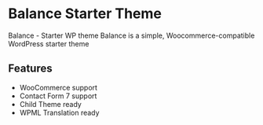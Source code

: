 # Balance Starter Theme
Balance - Starter WP theme
Balance is a simple, Woocommerce-compatible WordPress starter theme

<h2>Features</h2>
<ul dir="auto">
  <li>WooCommerce support</li>
  <li>Contact Form 7 support</li>
  <li>Child Theme ready</li>
  <li>WPML Translation ready</li>
</ul>
